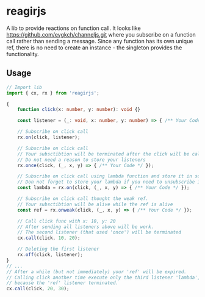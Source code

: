# reagirjs
A lib to provide reactions on function call.
It looks like https://github.com/evgkch/channeljs.git where you subscribe on a function call rather than sending a message.
Since any function has its own unique ref, there is no need to create an instance - the singleton provides the functionality.

## Usage
```typescript
// Import lib
import { cx, rx } from 'reagirjs';

{
    function click(x: number, y: number): void {}

    const listener = (_: void, x: number, y: number) => { /** Your Code */ }

    // Subscribe on click call
    rx.on(click, listener);

    // Subscribe on click call
    // Your subsctibtion will be terminated after the click will be called.
    // Do not need a reason to store your listeners
    rx.once(click, (_, x, y) => { /** Your Code */ });

    // Subscribe on click call using lambda function and store it in some var
    // Don not forget to store your lambda if you need to unsubscribe it
    const lambda = rx.on(click, (_, x, y) => { /** Your Code */ });

    // Subscribe on click call thought the weak ref.
    // Your subsctibtion will be alive while the ref is alive
    const ref = rx.onweak(click, (_, x, y) => { /** Your Code */ });

    // Call click func with x: 10, y: 20
    // After sending all listeners above will be work.
    // The second listener (that used 'once') will be terminated
    cx.call(click, 10, 20);

    // Deleting the first listener
    rx.off(click, listener);
}
// ...
// After a while (but not immediately) your 'ref' will be expired.
// Calling click another time execute only the third listener 'lambda',
// because the 'ref' listener terminated.
cx.call(click, 20, 30);
```
